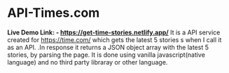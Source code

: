 # API-Times.com
**Live Demo Link: - https://get-time-stories.netlify.app/**
 It is a API service created for https://time.com/ which gets the latest 5 stories s when I call it as an API. .In response it returns a JSON
object array with the latest 5 stories, by parsing the page. It is done using vanilla javascript(native language) and no third party libraray or other language.
